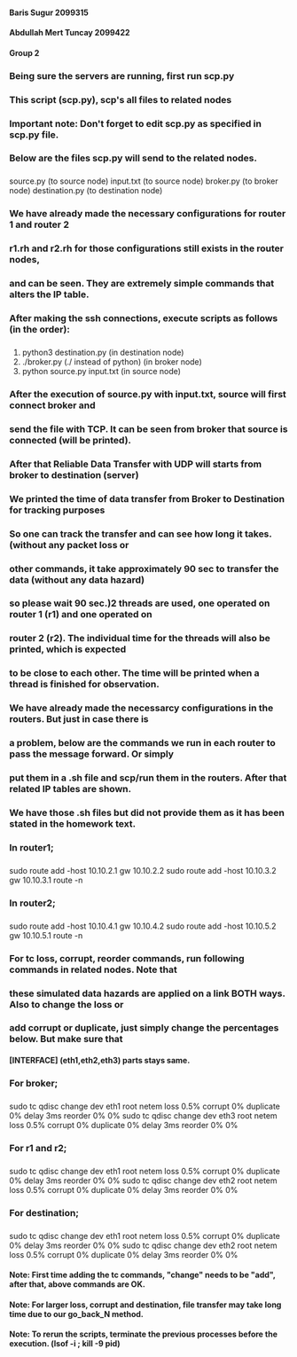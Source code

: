 #### Baris Sugur 2099315
#### Abdullah Mert Tuncay 2099422
#### Group 2

### Being sure the servers are running, first run scp.py 
### This script (scp.py), scp's all files to related nodes
### Important note: Don't forget to edit scp.py as specified in scp.py file.
### Below are the files scp.py will send to the related nodes.
###
source.py  		(to source node)
input.txt 		(to source node)
broker.py 		(to broker node)
destination.py 	(to destination node)

### We have already made the necessary configurations for router 1 and router 2
### r1.rh and r2.rh for those configurations still exists in the router nodes,
### and can be seen. They are extremely simple commands that alters the IP table. 
### After making the ssh connections, execute scripts as follows (in the order):
###
1) python3 destination.py                (in destination node)
2) ./broker.py  (./ instead of python)   (in broker node)
3) python source.py input.txt            (in source node)

### After the execution of source.py with input.txt, source will first connect broker and
### send the file with TCP. It can be seen from broker that source is connected (will be printed).
### After that Reliable Data Transfer with UDP will starts from broker to destination (server)
### We printed the time of data transfer from Broker to Destination for tracking purposes
### So one can track the transfer and can see how long it takes. (without any packet loss or
### other commands, it take approximately 90 sec to transfer the data (without any data hazard)
### so please wait 90 sec.)2 threads are used, one operated on router 1 (r1) and one operated on 
### router 2 (r2). The individual time for the threads will also be printed, which is expected 
### to be close to each other. The time will be printed when a thread is finished for observation.

### We have already made the necessarcy configurations in the routers. But just in case there is
### a problem, below are the commands we run in each router to pass the message forward. Or simply 
### put them in a .sh file and scp/run them in the routers. After that related IP tables are shown.
### We have those .sh files but did not provide them as it has been stated in the homework text.

### In router1;
###
sudo route add -host 10.10.2.1 gw 10.10.2.2
sudo route add -host 10.10.3.2 gw 10.10.3.1
route -n

### In router2;
###
sudo route add -host 10.10.4.1 gw 10.10.4.2
sudo route add -host 10.10.5.2 gw 10.10.5.1
route -n

### For tc loss, corrupt, reorder commands, run following commands in related nodes. Note that
### these simulated data hazards are applied on a link BOTH ways. Also to change the loss or 
### add corrupt or duplicate, just simply change the percentages below. But make sure that 
#### [INTERFACE]  (eth1,eth2,eth3) parts stays same. 

### For broker;
###
sudo tc qdisc change dev eth1 root netem loss 0.5% corrupt 0% duplicate 0% delay 3ms reorder 0% 0%
sudo tc qdisc change dev eth3 root netem loss 0.5% corrupt 0% duplicate 0% delay 3ms reorder 0% 0%

### For r1 and r2;
###
sudo tc qdisc change dev eth1 root netem loss 0.5% corrupt 0% duplicate 0% delay 3ms reorder 0% 0%
sudo tc qdisc change dev eth2 root netem loss 0.5% corrupt 0% duplicate 0% delay 3ms reorder 0% 0%

### For destination;
###
sudo tc qdisc change dev eth1 root netem loss 0.5% corrupt 0% duplicate 0% delay 3ms reorder 0% 0%
sudo tc qdisc change dev eth2 root netem loss 0.5% corrupt 0% duplicate 0% delay 3ms reorder 0% 0%

#### Note: First time adding the tc commands, "change" needs to be "add", after that, above commands are OK.
#### Note: For larger loss, corrupt and destination, file transfer may take long time due to our go_back_N method.

#### Note: To rerun the scripts, terminate the previous processes before the execution. (lsof -i ; kill -9 pid)

